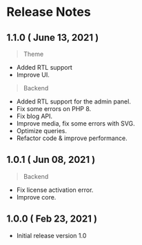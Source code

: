 # Release Notes

## 1.1.0 ( June 13, 2021 )

> Theme 
- Added RTL support
- Improve UI.

> Backend
- Added RTL support for the admin panel.
- Fix some errors on PHP 8.
- Fix blog API.
- Improve media, fix some errors with SVG.
- Optimize queries.
- Refactor code & improve performance.

## 1.0.1 ( Jun 08, 2021 )

> Backend
- Fix license activation error.
- Improve core.

## 1.0.0 ( Feb 23, 2021 )
- Initial release version 1.0